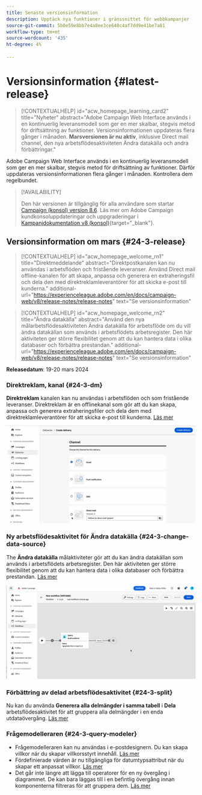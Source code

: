 ```yaml
---
title: Senaste versionsinformation
description: Upptäck nya funktioner i gränssnittet för webbkampanjer
source-git-commit: 5b0e59e8bb7e4a8ee3ce648c4af7dd9e41be7a81
workflow-type: tm+mt
source-wordcount: '435'
ht-degree: 4%

---
```


# Versionsinformation {#latest-release}


>[!CONTEXTUALHELP]
>id="acw_homepage_learning_card2"
>title="Nyheter"
>abstract="Adobe Campaign Web Interface används i en kontinuerlig leveransmodell som ger en mer skalbar, stegvis metod för driftsättning av funktioner. Versionsinformationen uppdateras flera gånger i månaden. **Marsversionen är nu aktiv**, inklusive Direct mail channel, den nya arbetsflödesaktiviteten Ändra datakälla och andra förbättringar."


<!--Last update: **March 19, 2024**-->

Adobe Campaign Web Interface används i en kontinuerlig leveransmodell som ger en mer skalbar, stegvis metod för driftsättning av funktioner. Därför uppdateras versionsinformationen flera gånger i månaden. Kontrollera dem regelbundet.

>[!AVAILABILITY]
>
>Den här versionen är tillgänglig för alla användare som startar [Campaign (konsol) version 8.6](https://experienceleague.adobe.com/docs/campaign/campaign-v8/releases/release-notes.html). Läs mer om Adobe Campaign kundkonsoluppdateringar och uppgraderingar i [Kampanjdokumentation v8 (konsol)](https://experienceleague.adobe.com/docs/campaign/campaign-v8/releases/upgrades.html){target="_blank"}.

## Versionsinformation om mars {#24-3-release}

>[!CONTEXTUALHELP]
>id="acw_homepage_welcome_rn1"
>title="Direktmeddelande"
>abstract="Direktpostkanalen kan nu användas i arbetsflöden och fristående leveranser. Använd Direct mail offline-kanalen för att skapa, anpassa och generera en extraheringsfil och dela den med direktreklamleverantörer för att skicka e-post till kunderna."
>additional-url="https://experienceleague.adobe.com/en/docs/campaign-web/v8/release-notes/release-notes" text="Se versionsinformation"

>[!CONTEXTUALHELP]
>id="acw_homepage_welcome_rn2"
>title="Ändra datakälla"
>abstract="Använd den nya målarbetsflödesaktiviteten Ändra datakälla för arbetsflöde om du vill ändra datakällan som används i arbetsflödets arbetsregister. Den här aktiviteten ger större flexibilitet genom att du kan hantera data i olika databaser och förbättra prestandan."
>additional-url="https://experienceleague.adobe.com/en/docs/campaign-web/v8/release-notes/release-notes" text="Se versionsinformation"


**Releasedatum**: 19-20 mars 2024

### Direktreklam, kanal {#24-3-dm}

**Direktreklam** kanalen kan nu användas i arbetsflöden och som fristående leveranser. Direktreklam är en offlinekanal som gör att du kan skapa, anpassa och generera extraheringsfiler och dela dem med direktreklamleverantörer för att skicka e-post till kunderna. [Läs mer](../direct-mail/gs-direct-mail.md)

![](../assets/do-not-localize/direct-mail.gif)

### Ny arbetsflödesaktivitet för Ändra datakälla {#24-3-change-data-source}

The **Ändra datakälla** målaktiviteter gör att du kan ändra datakällan som används i arbetsflödets arbetsregister. Den här aktiviteten ger större flexibilitet genom att du kan hantera data i olika databaser och förbättra prestandan. [Läs mer](../workflows/activities/change-data-source.md)

![](../assets/do-not-localize/change-data-source.gif)

### Förbättring av delad arbetsflödesaktivitet {#24-3-split}

Nu kan du använda **Generera alla delmängder i samma tabell** i **Dela** arbetsflödesaktivitet för att gruppera alla delmängder i en enda utdataövergång. [Läs mer](../workflows/activities/split.md)

### Frågemodelleraren {#24-3-query-modeler}

* Frågemodelleraren kan nu användas i e-postdesignern. Du kan skapa villkor när du skapar villkorsstyrt innehåll. [Läs mer](../personalization/conditions.md)
* Fördefinierade värden är nu tillgängliga för datumtypsattribut när du skapar ett anpassat villkor. [Läs mer](../query/build-query.md)
* Det går inte längre att lägga till operatorer för en ny övergång i diagrammet. De kan bara läggas till i en befintlig övergång innan komponenterna filtreras för att gruppera dem. [Läs mer](../query/build-query.md)
